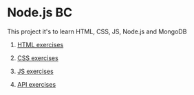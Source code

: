 # Node.js BC

This project it's to learn HTML, CSS, JS, Node.js and MongoDB

1. [HTML exercises](https://github.com/emersonmellado/nodebcjan6/blob/master/html.md) 

2. [CSS exercises](https://github.com/emersonmellado/nodebcjan6/blob/master/css.md)

3. [JS exercises](https://github.com/emersonmellado/nodebcjan6/blob/master/javascript.md)

3. [API exercises](https://github.com/emersonmellado/nodebcjan6/blob/master/browserapi.md)